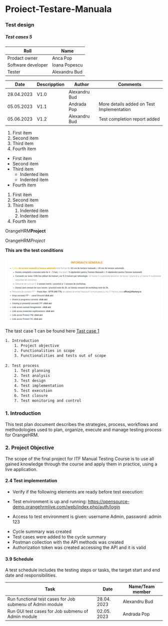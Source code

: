# Proiect-Testare-Manuala

### Test design

<h5>Test cases 5</h5>

| Roll  | Name  |
|---|---|
| Prodact owner | Anca Pop |
| Software developer | Ioana Popescu |
| Tester | Alexandru Bud |

| Date  | Descripption | Author | Comments |
|---|---|---|---|
| 28.04.2023 | V1.0 | Alexandru Bud |  |
| 05.05.2023 | V1.1 | Andrada Pop | More details added on Test Implementation |
| 05.06.2023 | V1.2 | Alexandru Bud | Test completion report added |

1. First item
2. Second item
3. Third item
4. Fourth item

- First item
- Second item
- Third item
    - Indented item
    - Indented item
- Fourth item

1. First item
2. Second item
3. Third item
    1. Indented item
    2. Indented item
4. Fourth item

OrangeHRM**Project**

OrangeHRM*Project*

**This are the test conditions**

![Test condition](https://github.com/AlexB1904/Proiect-Testare-Manuala/blob/main/Screenshot%202023-05-05%20183407.png)

The tast case 1 can be found here [Tast  case 1](https://github.com/AlexB1904/Proiect-Testare-Manuala/blob/main/Screenshot%20(8).png)

    1. Introduction
        1. Project objective
        2. Functionalities in scope
        3. Functionalities and tests out of scope

    2. Test process
        1. Test planning
        2. Test analysis
        3. Test design
        4. Test implementation
        5. Test execution
        6. Test closure
        7. Test monitoring and control
        
### 1. Introduction
This test plan document describes the strategies, process, workflows and methodologies used to plan, organize, execute and manage testing process for OrangeHRM.

### 2. Project Objective
The scope of the final project for ITF Manual Testing Course is to use all gained knowledge through the course and apply them in practice, using a live application.

#### 2.4 Test implementation
- Verify if the following elements are ready before test execution:
+ Test environment is up and running: https://opensource-demo.orangehrmlive.com/web/index.php/auth/login 
* Access to test environment is given: username Admin, password: admin 123
- Cycle summary was created 
- Test cases were added to the cycle summary 
- Postman collection with the API methods was created 
- Authorization token was created accessing the API and it is valid

#### 3.9 Schedule
A test schedule includes the testing steps or tasks, the target start and end date and responsibilities. 


| Task  | Date | Name/Team  member |
|---|---|---|
| Run functional test cases for Job submenu of Admin module | 28.04. 2023 | Alexandru Bud |
| Run GUI test cases for Job submenu of Admin module | 02.05. 2023 | Andrada Pop |






